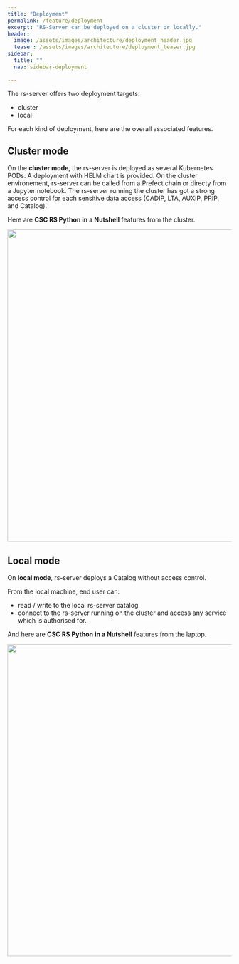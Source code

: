 ```yaml
---
title: "Deployment"
permalink: /feature/deployment
excerpt: "RS-Server can be deployed on a cluster or locally."
header:
  image: /assets/images/architecture/deployment_header.jpg
  teaser: /assets/images/architecture/deployment_teaser.jpg
sidebar:
  title: ""
  nav: sidebar-deployment

---
```

The rs-server offers two deployment targets: 
- cluster
- local

For each kind of deployment, here are the overall associated features.

## Cluster mode
On the **cluster  mode**, the rs-server is deployed as several Kubernetes PODs. A deployment with HELM chart is provided. 
On the cluster environement, rs-server can be called from a Prefect chain or directy from a Jupyter notebook.
The rs-server running the cluster has got a strong access control for each sensitive data access (CADIP, LTA, AUXIP, PRIP, and Catalog).

Here are **CSC RS Python in a Nutshell** features from the cluster.

<div id="conteneur">
  <img src="/assets/images/architecture/RSPY_cluster.jpg" width="1500" height="701">
</div>




## Local mode
On **local mode**, rs-server deploys a Catalog without access control.

From the local machine, end user can:
- read / write to the local rs-server catalog
- connect to the rs-server running on the cluster and access any service which is authorised for.

And here are **CSC RS Python in a Nutshell** features from the laptop.
<div id="conteneur">
  <img src="/assets/images/architecture/RSPY_local.jpg" width="1500" height="701">
</div>





